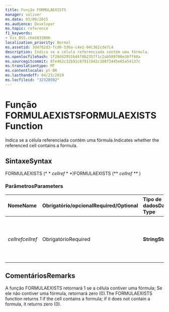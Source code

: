 ```yaml
---
title: Função FORMULAEXISTS
manager: soliver
ms.date: 03/09/2015
ms.audience: Developer
ms.topic: reference
f1_keywords:
- Vis_DSS.chm1033806
localization_priority: Normal
ms.assetid: 3d4f82d3-fcd0-536a-c4e1-94c362cde7c4
description: Indica se a célula referenciada contém uma fórmula.
ms.openlocfilehash: 1f28d429516d4f8b2357f1c2ab589700e38ff40a
ms.sourcegitcommit: 8fe462c32b91c87911942c188f3445e85a54137c
ms.translationtype: MT
ms.contentlocale: pt-BR
ms.lasthandoff: 04/23/2019
ms.locfileid: "32328592"
---
```

# <a name="formulaexists-function"></a><span data-ttu-id="3452f-103">Função FORMULAEXISTS</span><span class="sxs-lookup"><span data-stu-id="3452f-103">FORMULAEXISTS Function</span></span>

<span data-ttu-id="3452f-104">Indica se a célula referenciada contém uma fórmula.</span><span class="sxs-lookup"><span data-stu-id="3452f-104">Indicates whether the referenced cell contains a formula.</span></span> 
  
## <a name="syntax"></a><span data-ttu-id="3452f-105">Sintaxe</span><span class="sxs-lookup"><span data-stu-id="3452f-105">Syntax</span></span>

<span data-ttu-id="3452f-106">FORMULAEXISTS (\* \* *cellref* \* \*)</span><span class="sxs-lookup"><span data-stu-id="3452f-106">FORMULAEXISTS (\*\* *cellref* \*\* )</span></span> 
  
### <a name="parameters"></a><span data-ttu-id="3452f-107">Parâmetros</span><span class="sxs-lookup"><span data-stu-id="3452f-107">Parameters</span></span>

|<span data-ttu-id="3452f-108">**Nome**</span><span class="sxs-lookup"><span data-stu-id="3452f-108">**Name**</span></span>|<span data-ttu-id="3452f-109">**Obrigatório/opcional**</span><span class="sxs-lookup"><span data-stu-id="3452f-109">**Required/Optional**</span></span>|<span data-ttu-id="3452f-110">**Tipo de dados**</span><span class="sxs-lookup"><span data-stu-id="3452f-110">**Data Type**</span></span>|<span data-ttu-id="3452f-111">**Descrição**</span><span class="sxs-lookup"><span data-stu-id="3452f-111">**Description**</span></span>|
|:-----|:-----|:-----|:-----|
| <span data-ttu-id="3452f-112">_cellref_</span><span class="sxs-lookup"><span data-stu-id="3452f-112">_cellref_</span></span> <br/> |<span data-ttu-id="3452f-113">Obrigatório</span><span class="sxs-lookup"><span data-stu-id="3452f-113">Required</span></span>  <br/> |<span data-ttu-id="3452f-114">**String**</span><span class="sxs-lookup"><span data-stu-id="3452f-114">**String**</span></span> <br/> |<span data-ttu-id="3452f-115">A célula cuja presença de fórmula você deseja verificar.</span><span class="sxs-lookup"><span data-stu-id="3452f-115">The cell that you want to check for the presence of a formula.</span></span>  <br/> |
   
## <a name="remarks"></a><span data-ttu-id="3452f-116">Comentários</span><span class="sxs-lookup"><span data-stu-id="3452f-116">Remarks</span></span>

<span data-ttu-id="3452f-117">A função FORMULAEXISTS retornará 1 se a célula contiver uma fórmula; Se ele não contiver uma fórmula, retornará zero (0).</span><span class="sxs-lookup"><span data-stu-id="3452f-117">The FORMULAEXISTS function returns 1 if the cell contains a formula; if it does not contain a formula, it returns zero (0).</span></span> 
  


